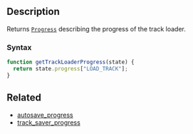 ## Description

Returns [`Progress`](../External/progress.js) describing the progress of the track loader.

### Syntax

```js
function getTrackLoaderProgress(state) {
  return state.progress["LOAD_TRACK"];
}
```

## Related

- [autosave_progress](./autosave_progress.md)
- [track_saver_progress](./track_saver_progress.md)
